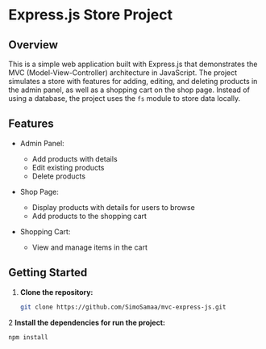 # Express.js Store Project

## Overview

This is a simple web application built with Express.js that demonstrates the MVC (Model-View-Controller) architecture in JavaScript. The project simulates a store with features for adding, editing, and deleting products in the admin panel, as well as a shopping cart on the shop page. Instead of using a database, the project uses the `fs` module to store data locally.

## Features

- Admin Panel:
  - Add products with details
  - Edit existing products
  - Delete products

- Shop Page:
  - Display products with details for users to browse
  - Add products to the shopping cart

- Shopping Cart:
  - View and manage items in the cart

## Getting Started

1. **Clone the repository:**

   ```bash
   git clone https://github.com/SimoSamaa/mvc-express-js.git
   
2  **Install the dependencies for run the project:**

   ```bash
   npm install
